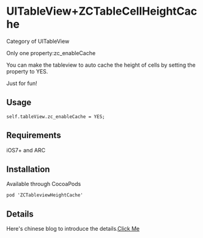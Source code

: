 # UITableView+ZCTableCellHeightCache
Category of UITableView

Only one property:zc_enableCache

You can make the tableview to auto cache the height of cells by setting the property to YES.

Just for fun!

## Usage

```
self.tableView.zc_enableCache = YES;
```
## Requirements
iOS7+ and ARC
## Installation
Available through CocoaPods

```
pod 'ZCTableviewHeightCache'
```
## Details
Here's chinese blog to introduce the details.[Click Me](http://www.jianshu.com/p/869efa1d1e58)




